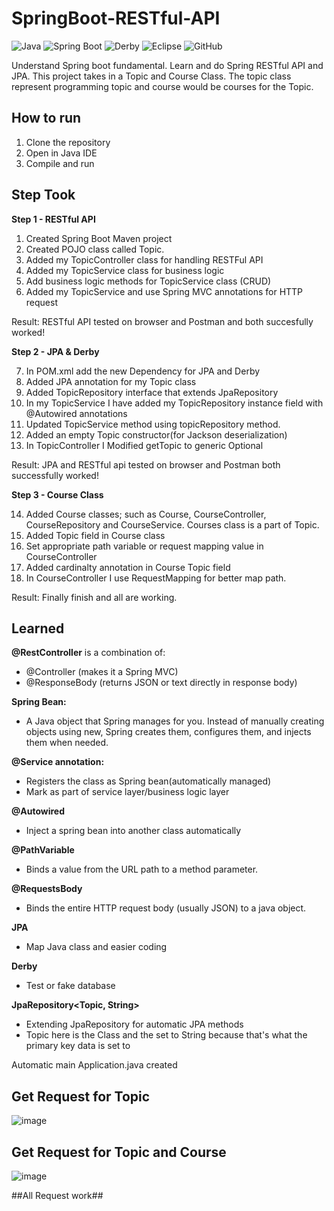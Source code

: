 # SpringBoot-RESTful-API

![Java](https://img.shields.io/badge/Java-21-blue)
![Spring Boot](https://img.shields.io/badge/Spring_Boot-2.7.5-brightgreen)
![Derby](https://img.shields.io/badge/Database-Derby-lightgrey)
![Eclipse](https://img.shields.io/badge/IDE-Eclipse-purple)
![GitHub](https://img.shields.io/badge/Version_Control-GitHub-black)

Understand Spring boot fundamental. Learn and do Spring RESTful API and JPA.
This project takes in a Topic and Course Class. The topic class represent programming topic and course would be courses for the Topic. 

## How to run
1. Clone the repository
2. Open in Java IDE
3. Compile and run

## Step Took 
**Step 1 - RESTful API**
1. Created Spring Boot Maven project
2. Created POJO class called Topic.  
3. Added my TopicController class for handling RESTFul API
4. Added my TopicService class for business logic
5. Add business logic methods for TopicService class (CRUD)
6. Added my TopicService and use Spring MVC annotations for HTTP request

Result: RESTful API tested on browser and Postman and both succesfully worked! 

**Step 2 - JPA & Derby**

7. In POM.xml add the new Dependency for JPA and Derby
8. Added JPA annotation for my Topic class
9. Added TopicRepository interface that extends JpaRepository
10. In my TopicService I have added my TopicRepository instance field with @Autowired annotations
11. Updated TopicService method using topicRepository method. 
12. Added an empty Topic constructor(for Jackson deserialization)
13. In TopicController I Modified getTopic to generic Optional

Result: JPA and RESTful api tested on browser and Postman both successfully worked! 

**Step 3 - Course Class**

14. Added Course classes; such as Course, CourseController, CourseRepository and CourseService. Courses class is a part of Topic.
15. Added Topic field in Course class
16. Set appropriate path variable or request mapping value in CourseController
17. Added cardinalty annotation in Course Topic field
18. In CourseController I use RequestMapping for better map path.

Result: Finally finish and all are working.

## Learned
**@RestController** is a combination of:
- @Controller (makes it a Spring MVC)
- @ResponseBody (returns JSON or text directly in response body)  
	
**Spring Bean:**
- A Java object that Spring manages for you. Instead of manually creating objects using new, Spring creates them, configures them, and injects them when needed. 
	
**@Service annotation:**
- Registers the class as Spring bean(automatically managed)
- Mark as part of service layer/business logic layer

**@Autowired** 
- Inject a spring bean into another class automatically

**@PathVariable**
- Binds a value from the URL path to a method parameter.

**@RequestsBody**
- Binds the entire HTTP request body (usually JSON) to a java object.

**JPA**
- Map Java class and easier coding 

**Derby**
- Test or fake database

**JpaRepository<Topic, String>**
- Extending JpaRepository for automatic JPA methods
- Topic here is the Class and the set to String because that's what the primary key data is set to

Automatic main Application.java created

## Get Request for Topic

![image](https://github.com/user-attachments/assets/2f46b1f6-06a9-408a-a437-95701ffa98d4)

## Get Request for Topic and Course
![image](https://github.com/user-attachments/assets/e76f18e5-7741-4630-98c3-f3b8218cb683)


##All Request work##


